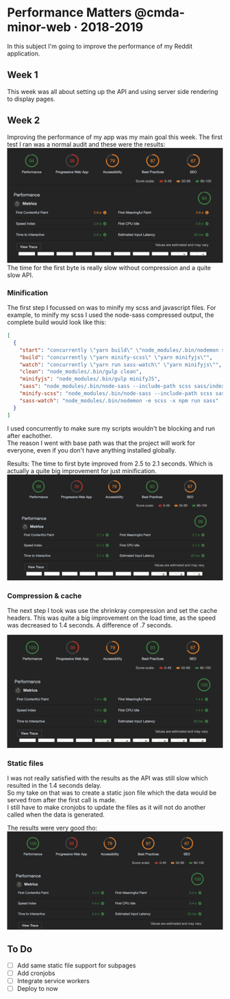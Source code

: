# Performance Matters @cmda-minor-web · 2018-2019

In this subject I'm going to improve the performance of my Reddit application.

## Week 1

This week was all about setting up the API and using server side rendering to display pages.

## Week 2

Improving the performance of my app was my main goal this week. The first test I ran was a normal audit and these were the results:  
!['First audit'](gh-images/start.png)  
The time for the first byte is really slow without compression and a quite slow API.

### Minification

The first step I focussed on was to minify my scss and javascript files.
For example, to minify my scss I used the node-sass compressed output, the complete build would look like this:

```json
[
  {
    "start": "concurrently \"yarn build\" \"node_modules/.bin/nodemon server\"",
    "build": "concurrently \"yarn minify-scss\" \"yarn minifyjs\"",
    "watch": "concurrently \"yarn run sass-watch\" \"yarn minifyjs\"",
    "clean": "node_modules/.bin/gulp clean",
    "minifyjs": "node_modules/.bin/gulp minifyJS",
    "sass": "node_modules/.bin/node-sass --include-path scss sass/index.scss dist/styles/min-main.css",
    "minify-scss": "node_modules/.bin/node-sass --include-path scss sass/index.scss dist/styles/min-main.css --output-style compressed",
    "sass-watch": "node_modules/.bin/nodemon -e scss -x npm run sass"
  }
]
```

I used concurrently to make sure my scripts wouldn't be blocking and run after eachother.  
The reason I went with base path was that the project will work for everyone, even if you don't have anything installed globally.

Results:
The time to first byte improved from 2.5 to 2.1 seconds. Which is actually a quite big improvement for just minification.
!['Minification audit'](gh-images/minification.png)

### Compression & cache

The next step I took was use the shrinkray compression and set the cache headers.
This was quite a big improvement on the load time, as the speed was decreased to 1.4 seconds. A difference of .7 seconds.

!['Compression audit'](gh-images/compression.png)

### Static files

I was not really satisfied with the results as the API was still slow which resulted in the 1.4 seconds delay.  
So my take on that was to create a static json file which the data would be served from after the first call is made.  
I still have to make cronjobs to update the files as it will not do another called when the data is generated.

The results were very good tho:  
!['static-file audit'](gh-images/static-file.png)

## To Do

- [ ] Add same static file support for subpages
- [ ] Add cronjobs
- [ ] Integrate service workers
- [ ] Deploy to now
